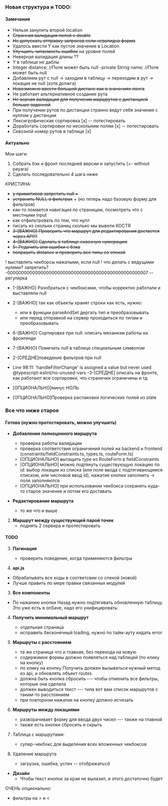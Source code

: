 ### Новая структура и TODO:

#### Замечания
- Нельзя занулить второй location
- ~~Странная валидация полей с double~~
- ~~Не допускать отправку запросов если невалидна форма~~
- Удалось ввести Y как пустое значение в Location
- ~~Улучшить читаемость ошибок~~ на уровне полей
- Неверная валидация длины ?? 
- Y в таблице не даблы
- Integer distance; //Поле может быть null
  -private String name; //Поле может быть null
- Добавляем рут с null -> заходим в таблицу -> переходим в рут -> локация не null (хотя должга)
- ~~Невозможно ввести большой дистанс как в значениях лонга~~
- Не работает альтернативное создание рута
- ~~Не верная валидация для получения маршрутов с дистанцией больше заданной~~
- При получении рутов по дистанции странно ведут себя значения с нуллом у дистанции
- Лексигрофическая сортировка [x] -- потестировать
- Доработать сортировки по нескольним полям [x] -- потестировать
- Сквозной номер рутов в таблице [x]

#### Актуально
Мои шаги:
1) Собрать бэк и фронт последней версии и запустить (+- without payara)
2) Сделать последовательно 4 шага ниже

КРИСТИНА:
- ~~у примитивов запретить null +~~
- ~~устранить NULL в фильтрах~~ + (но теперь надо базовую форму для фильтров)
- как-то ломается навигация по страницам, посмотреть что с местными input
- как отфильтровать по тем, что нулл
- писать из скольки страниц сколько мы вывели
КОСТЯ
- ~~3-[ВАЖНО] Проверить что маршрут для редактирования достается через API!!!~~
- ~~4-[ВАЖНО] Сделать в таблице сквозную нумерацию~~
- ~~5- Редачить апи ошибки с бэка~~
- ~~поправить distance и проверить все типы со спекой~~

! выставлять чекборсы нажатыми, если null
! что делать с ведущими нулями? запретить?
-000000000000000000000000000000000000000000000000007 -- регулярка 

- 1-[ВАЖНО] Разобраться с чекбоксами, чтобы корректно работали и выставляли null
- 2-[ВАЖНО] так как объекты хранят строки как есть, нужно:
  - или в функции parseAndSet дергать тип и преобразовывать
  - или перед отправкой на сервер проходиться по типам и преобразовывать


- 6-[ВАЖНО] Сортировка при null: описать механизм работы на фронтенде
- 7-[ВАЖНО] Помечать null в таблице специальным символом

- 2-[СРЕДНЕ]поведение фильтров при null
-   Line 98:11:  'handleFilterChange' is assigned a value but never used  @typescript-eslint/no-unused-vars
-3-[СРЕДНЕ] описать на фронте, как работают все сортировки, что странички ограничены и тд

- [ОПЦИОНАЛЬНО]минус НОЛЬ
- [ОПЦИОНАЛЬНО]Проверка распаковки логических полей из state



### Все что ниже старое

#### Готово (нужно протестировать, можно улучшить)

* **Добавление полноценного маршрута**
    * проверка работы валидации
    * проверка соответствия ограничений полей на backend и frontend (constraints/fieldConstraints.ts, types.ts,
      routeForm.ts)
    * [ОПЦИОНАЛЬНО] вытащить type из RouteForm в fieldConstraints
    * [ОПЦИОНАЛЬНО] можно подтянуть существующую локацию по id: выбор локации из списка (или поле ввода с
      подтягивающимся списком, или числовой ввод id), нажатие кнопки заполнить -> поля заполняются
    * [ОПЦИОНАЛЬНО] при использовании чекбокса сохранять куда-то старое значение и потом его доставать

* **Редактирование маршрута**
    * то же что и выше

2. **Маршрут между существующей парой точек**
    * поднять 2 сервера и протестировать

#### TODO

3. **Пагинация**
    * проверить поведение, когда применяются фильтры

1. **api.js**

* Обрабатывать все коды в соответсвии со спекой (новой)
* Лучше править по мере правки связанных модулей

3. **Все компоненты**

* По нажанию кнопки Назад нужно подтягивать обновленную таблицу. Это уже есть в onSave, надо его унифицировать.


4. **Получить минимальный маршрут**
    * отдельная страница
    * исправить бесконечный loading, нужно по тайм-ауту кидать error

5. **Маршруты с расстоянием**
    * та же страница что и главная, без перехода на новую
    * содержимое формы должно появляться над таблицей (по клику на кнопку)
    * по клику на конпку Получить должен вызываться нужный метод из api, и обновлять объект routes
    * должна быть кнопка сбросить --- чтобы отменить все фильтры, которые она сделала
    * должен выводиться текст --- типа вот вам список маршрутов с таким-то расстоянием
    * при повторном нажатии на кнопку должно исчезать


6. **Маршруты между локациями**
    * разворачивает форму для ввода двух чисел --- также на главной
    * также есть кнопки сбросить и скрыть

7. Таблица с маршрутами:
    * супер-чекбокс для выделения всех вложенных чекбоксов

8. Удаление маршрута
    * загрузка, ошибка, успех -- отображатьcd

* **Дизайн**
    * Чтобы текст кнопок за края не вылазил, и этого достаточно будет

ОЧЕНЬ опционально:

- фильтры на > и <
